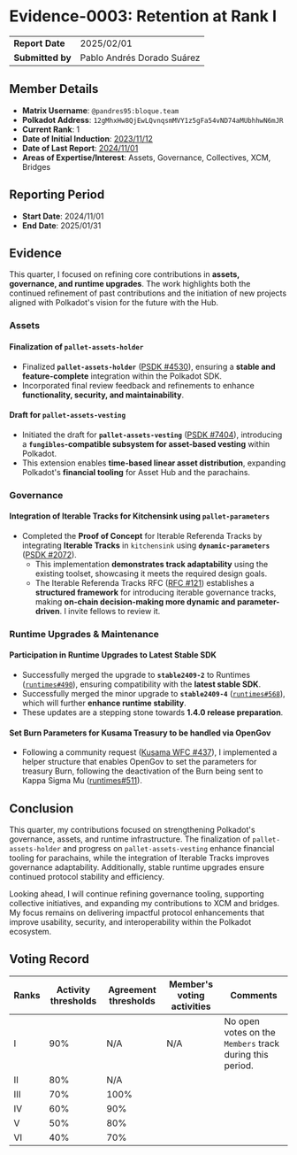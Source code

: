 # Evidence-0003: Retention at Rank I

|                  |                            |
| ---------------- | -------------------------- |
| **Report Date**  | 2025/02/01                 |
| **Submitted by** | Pablo Andrés Dorado Suárez |

## Member Details

- **Matrix Username**: `@pandres95:bloque.team`
- **Polkadot Address**: `12gMhxHw8QjEwLQvnqsmMVY1z5gFa54vND74aMUbhhwN6mJR`
- **Current Rank**: 1
- **Date of Initial Induction**: [2023/11/12](https://collectives.subsquare.io/fellowship/referenda/38)
- **Date of Last Report**: [2024/11/01](https://github.com/polkadot-fellows/Evaluations/blob/main/evidence/pandres95/00002-2024-10-retain-rank-1.md)
- **Areas of Expertise/Interest**: Assets, Governance, Collectives, XCM, Bridges

## Reporting Period

- **Start Date**: 2024/11/01
- **End Date**: 2025/01/31

## Evidence

This quarter, I focused on refining core contributions in **assets, governance, and runtime upgrades**. The work highlights both the continued refinement of past contributions and the initiation of new projects aligned with Polkadot's vision for the future with the Hub.

### **Assets**

#### **Finalization of `pallet-assets-holder`**

- Finalized **`pallet-assets-holder`** ([PSDK #4530](https://github.com/paritytech/polkadot-sdk/pull/4530)), ensuring a **stable and feature-complete** integration within the Polkadot SDK.
- Incorporated final review feedback and refinements to enhance **functionality, security, and maintainability**.

#### **Draft for `pallet-assets-vesting`**

- Initiated the draft for **`pallet-assets-vesting`** ([PSDK #7404](https://github.com/paritytech/polkadot-sdk/pull/7404)), introducing a **`fungibles`-compatible subsystem for asset-based vesting** within Polkadot.
- This extension enables **time-based linear asset distribution**, expanding Polkadot's **financial tooling** for Asset Hub and the parachains.

### **Governance**

#### **Integration of Iterable Tracks for Kitchensink using `pallet-parameters`**

- Completed the **Proof of Concept** for Iterable Referenda Tracks by integrating **Iterable Tracks** in `kitchensink` using **`dynamic-parameters`** ([PSDK #2072](https://github.com/polkadot-sdk/pull/2072)).
  - This implementation **demonstrates track adaptability** using the existing toolset, showcasing it meets the required design goals.
  - The Iterable Referenda Tracks RFC ([RFC #121](https://github.com/polkadot-fellows/RFCs/pull/121)) establishes a **structured framework** for introducing iterable governance tracks, making **on-chain decision-making more dynamic and parameter-driven**. I invite fellows to review it.

### **Runtime Upgrades & Maintenance**

#### **Participation in Runtime Upgrades to Latest Stable SDK**

- Successfully merged the upgrade to **`stable2409-2`** to Runtimes ([`runtimes#490`](https://github.com/polkadot-fellows/runtimes/pull/490)), ensuring compatibility with the **latest stable SDK**.
- Successfully merged the minor upgrade to **`stable2409-4`** ([`runtimes#568`](https://github.com/polkadot-fellows/runtimes/pull/568)), which will further **enhance runtime stability**.
- These updates are a stepping stone towards **1.4.0 release preparation**.

#### **Set Burn Parameters for Kusama Treasury to be handled via OpenGov**

- Following a community request ([Kusama WFC #437](https://kusama.subsquare.io/referenda/437)), I implemented a helper structure that enables OpenGov to set the parameters for treasury Burn, following the deactivation of the Burn being sent to Kappa Sigma Mu ([runtimes#511](https://github.com/polkadot-fellows/runtimes/pull/511)).

## **Conclusion**

This quarter, my contributions focused on strengthening Polkadot's governance, assets, and runtime infrastructure. The finalization of `pallet-assets-holder` and progress on `pallet-assets-vesting` enhance financial tooling for parachains, while the integration of Iterable Tracks improves governance adaptability. Additionally, stable runtime upgrades ensure continued protocol stability and efficiency.

Looking ahead, I will continue refining governance tooling, supporting collective initiatives, and expanding my contributions to XCM and bridges. My focus remains on delivering impactful protocol enhancements that improve usability, security, and interoperability within the Polkadot ecosystem.

## Voting Record

|  Ranks | Activity thresholds | Agreement thresholds | Member's voting activities | Comments |
|---|---|---|---|---|
|I  |90%   |N/A   | N/A  | No open votes on the `Members` track during this period. |
|II |80%   |N/A   |   |  |
|III|70%   |100%  |   |  |
|IV |60%   |90%   |   |  |
|V  |50%   |80%   |   |  |
|VI |40%   |70%   |   |  |
